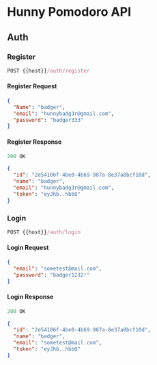 # Hunny Pomodoro API

## Auth

### Register

```js
POST {{host}}/auth/register
```

#### Register Request

```json
{
  "Name": "badger",
  "email": "hunnybadg3r@gmail.com",
  "password": "badger333"
}
```

#### Register Response

```js
200 OK
```

```json
{
  "id": "2e54106f-4be0-4b69-987a-8e37a8bcf10d",
  "name": "badger",
  "email": "hunnybadg3r@gmail.com",
  "token": "eyJhb..hbbQ"
}
```

### Login

```js
POST {{host}}/auth/login
```

#### Login Request

```json
{
  "email": "sometest@mail.com",
  "password": "badger1232!"
}
```

#### Login Response

```js
200 OK
```

```json
{
  "id": "2e54106f-4be0-4b69-987a-8e37a8bcf10d",
  "name": "badger",
  "email": "sometest@mail.com",
  "token": "eyJhb..hbbQ"
}
```
